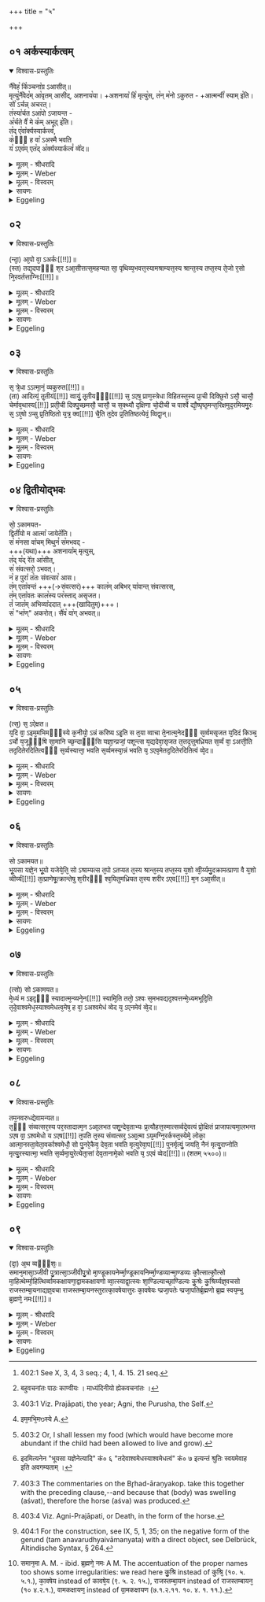 +++
title = "५"

+++


## ०१ अर्कस्यार्कत्वम्


<details open><summary>विश्वास-प्रस्तुतिः</summary>

नै꣡वेह꣡ कि꣡ञ्चना꣡ग्र ऽआसीत्॥  
मृत्यु꣡नै꣡वेद꣡म् आ꣡वृतम् आसीद्, अशनाय꣡या। 
+अशनाया꣡ हि꣡ मृत्यु꣡स्, त꣡न् म꣡नो ऽकुरुत - +आत्मन्वी꣡ स्याम् इ꣡ति।  
सो꣡ ऽर्चन्न् अचरत्।  
त꣡स्या꣡र्चत ऽआ꣡पो ऽजायन्त -  
अ꣡र्चते वै꣡ मे क꣡म् अभूद् इ꣡ति।  
त꣡द् ए꣡वा꣡र्क्यस्यार्कत्त्वं꣡,  
क꣡ᳫँ꣡ ह वा꣡ ऽअस्मै भवति  
य꣡ ऽएव꣡म् एत꣡द् अ꣡र्क्यस्यार्कत्वं꣡ व्वे꣡द॥
</details>

<details><summary>मूलम् - श्रीधरादि</summary>

नै᳘वेह कि᳘ञ्चना᳘ग्र ऽआसीत्॥  
(न्मृ) मृत्यु᳘नै᳘वेदमा᳘वृतमासीदशनाय᳘या ऽशनाया हि᳘ मृत्युस्तन्म᳘नो ऽकुरुतात्मन्वी᳘ स्यामि᳘ति सो᳘ ऽर्चन्नचरत्तस्या᳘र्चत ऽआ᳘पो ऽजायन्ता᳘र्चते वै᳘ मे क᳘मभूदि᳘ति त᳘दे᳘वा᳘र्क्यस्यार्कत्त्वं[[!!]] क᳘ᳫँ᳘ ह वा᳘ ऽअस्मै भवति य᳘ ऽएव᳘मेत᳘द᳘र्क्यस्यार्कत्वं[[!!]] व्वेद[[!!]]॥
</details>

<details><summary>मूलम् - Weber</summary>

नैॗवेह किं᳘ चना᳘ग्र आसीत्॥  
मृत्यु᳘नैॗवेदमा᳘वृतमासीदशनाय᳘याशनाया हि᳘ मृत्युस्तन्म᳘नोऽकुरुतात्मन्वी᳘ स्यामि᳘ति सो᳘ऽर्चन्नचरत्तस्या᳘र्चत आ᳘पोऽजायन्ता᳘र्चते वै᳘ मे क᳘मभूदि᳘ति त᳘देॗवार्क्य᳘स्यार्कत्वं क᳘ᳫं᳘ ह वा अस्मै भवति य᳘ एव᳘मेत᳘दर्क्य᳘स्यार्कत्वं वे᳘द॥
</details>

<details><summary>मूलम् - विस्वरम्</summary>

**उपास्यस्य हिरण्यगर्भस्य स्वरूपप्रतिपादकं ब्राह्मणम् ।** 

नैवेह किं चनाग्र ऽआसीत्- मृत्युनैवेदमावृतमासीत् । अशनायया ऽशनाया हि मृत्युस्तन्मनो कुरुत- आत्मन्वी स्यामिति । सो ऽर्चन्नचरत् । तस्यार्चत अपो ऽजायन्त । अर्चते वै मे कमभूदिति । तदेवार्क्यस्यार्कत्वम् । कं ह वा अस्मै भवति- य एवमेतदर्क्यस्यार्कत्वं वेद ॥ १ ॥ 
</details>

<details><summary>सायणः</summary>

…
</details>

<details><summary>Eggeling</summary>

1. Verily, there was nothing here in the beginning: by Death this (universe) was covered, by hunger, for Death is hunger. He created for himself this mind, thinking, 'May I have a soul.' He went on worshipping. Whilst he was worshipping the waters were produced. 'Verily, to me worshipping (arc) water (kam) has been produced,' thus (he thought): this, indeed, is the Arka-nature of the Arkya [^egg_818]; and, verily, there is joy (kam) for him who thus knows the Arka-nature of the Arkya.

[^egg_818]: 402:1 See X, 3, 4, 3 seq.; 4, 1, 4. 15. 21 seq.
</details>


## ०२


<details open><summary>विश्वास-प्रस्तुतिः</summary>

(न्दा᳘) आ᳘पो वा᳘ ऽअर्कः[[!!]]॥  
(स्त) तद्य᳘दपाᳫँ᳭ श᳘र ऽआ᳘सीत्तत्स᳘महन्यत सा᳘ पृथिव्य᳘भवत्त᳘स्यामश्राम्यत्त᳘स्य श्रान्त᳘स्य तप्त᳘स्य ते᳘जो र᳘सो नि᳘रवर्तत्ताग्निः[[!!]]॥
</details>

<details><summary>मूलम् - श्रीधरादि</summary>

(न्दा᳘) आ᳘पो वा᳘ ऽअर्कः[[!!]]॥  
(स्त) तद्य᳘दपाᳫँ᳭ श᳘र ऽआ᳘सीत्तत्स᳘महन्यत सा᳘ पृथिव्य᳘भवत्त᳘स्यामश्राम्यत्त᳘स्य श्रान्त᳘स्य तप्त᳘स्य ते᳘जो र᳘सो नि᳘रवर्तत्ताग्निः[[!!]]॥
</details>

<details><summary>मूलम् - Weber</summary>

आ᳘पो वा᳘ अर्कः᳟॥  
तद्य᳘दपां श᳘र आ᳘सीत्तत्स᳘महन्यत सा᳘ पृथिव्य᳘भवत्त᳘स्यामश्राम्यत्त᳘स्य श्रान्त᳘स्य तप्त᳘स्य ते᳘जो र᳘सो नि᳘रवर्तताग्निः᳟॥
</details>

<details><summary>मूलम् - विस्वरम्</summary>

आपो वा ऽअर्कः । तद् यदपां शर आसीत्- तत्समहन्यत । सा पृथिव्यभवत् । तस्यामश्राम्यत्- तस्य श्रान्तस्य तप्तस्य तेजो रसो निरवर्तताग्निः ॥ २ ॥ 
</details>

<details><summary>सायणः</summary>

"आपो वा अर्कः"- कः पुनरसावर्क इति उच्यते । आपो वै अर्चनांगभूताः ता एवार्कः अग्नेरर्कस्य हेतुत्वात् । अप्सु चाग्निः प्रतिष्ठित इति । न पुनः साक्षादेवार्कस्ताः । तासामप्रकरणात् अग्नेश्च प्रकरणं, वक्ष्यति- "अयमग्निरर्क इति" । 'तत्' तत्र 'यदपां शरः' इव शरो दध्र इव मंडभूतम् 'आसीत्'- 'तत्समहन्यत' संघातमापद्यत तेजसा बाह्यान्तः पच्यमानं लिंगव्यत्ययेन वा य अपां शरः स समहन्यतेति । 'सा पृथिवी अभवत्' स संघातः येयं पृथिवी सा अभवत् । ताभ्यो ऽद्भ्यः अंडमभिनिर्वृतमित्यर्थः । 'तस्यां' पृथिव्यामुत्पादितायां स मृत्युः प्रजापतिः 'अश्राम्यत्' श्रमयुक्तो बभूव । सर्वो हि लोकः कार्यं कृत्वा श्राम्यति । प्रजापतेश्च तन्महत्कार्यं यत्पृथिवीसर्गः । किं तस्य श्रांतस्य इत्युच्यते- 'तस्य श्रांतस्य तप्तस्य' खिन्नस्य 'तेजो रसः' तेज एव रसस्तेजोरसः रसःसारः 'निरवर्तत' प्रजापतिशरीरान्निष्क्रांत इत्यर्थः । को ऽसौ निष्क्रांतः 'अग्निः' स अंडस्यांतर्विराट् प्रजापतिः प्रथमजः कार्यकारणसंघातवान् जातः । "स वै शरीरी प्रथमः"- इति स्मरणात् ॥ २ ॥ 
</details>

<details><summary>Eggeling</summary>

2. The Arka, doubtless, is the waters; and the cream (froth) which was on the waters was compacted, and became this earth. Thereon he wearied himself, and the glow and essence (sweat) of him thus wearied and heated developed into Fire.
</details>


## ०३


<details open><summary>विश्वास-प्रस्तुतिः</summary>

स᳘ त्रे᳘धा ऽऽत्मा᳘नं᳘ व्यकुरुत[[!!]]॥  
(ता) आदित्यं᳘ तृ᳘तीयं[[!!]] व्वायुं᳘ तृ᳘तीयᳫँ᳭[[!!]] स᳘ ऽएष᳘ प्राण᳘स्त्रेधा विहितस्त᳘स्य प्रा᳘ची दिक्छि᳘रो ऽसौ᳘ चासौ᳘ चेर्माव᳘थास्य[[!!]] प्रती᳘ची दिक्पु᳘च्छमसौ᳘ चासौ᳘ च स᳘क्थ्यौ द᳘क्षिणा चो᳘दीची च पार्श्वे द्यौ᳘ष्पृष्ठ᳘मन्त᳘रिक्षमुद᳘रमियमु᳘रः स᳘ ऽए᳘षो ऽप्सु प्र᳘तिष्ठितो य᳘त्र᳘ क्व[[!!]] चै᳘ति त᳘देव प्र᳘तितिष्ठत्येवं᳘ व्विद्वा᳘न्॥
</details>

<details><summary>मूलम् - श्रीधरादि</summary>

स᳘ त्रे᳘धा ऽऽत्मा᳘नं᳘ व्यकुरुत[[!!]]॥  
(ता) आदित्यं᳘ तृ᳘तीयं[[!!]] व्वायुं᳘ तृ᳘तीयᳫँ᳭[[!!]] स᳘ ऽएष᳘ प्राण᳘स्त्रेधा विहितस्त᳘स्य प्रा᳘ची दिक्छि᳘रो ऽसौ᳘ चासौ᳘ चेर्माव᳘थास्य[[!!]] प्रती᳘ची दिक्पु᳘च्छमसौ᳘ चासौ᳘ च स᳘क्थ्यौ द᳘क्षिणा चो᳘दीची च पार्श्वे द्यौ᳘ष्पृष्ठ᳘मन्त᳘रिक्षमुद᳘रमियमु᳘रः स᳘ ऽए᳘षो ऽप्सु प्र᳘तिष्ठितो य᳘त्र᳘ क्व[[!!]] चै᳘ति त᳘देव प्र᳘तितिष्ठत्येवं᳘ व्विद्वा᳘न्॥
</details>

<details><summary>मूलम् - Weber</summary>

स᳘ त्रेॗधात्मा᳘नं व्य᳘कुरुत॥  
आदित्यं᳘ तृती᳘यं वायुं᳘ तृती᳘यᳫं स᳘ एष᳘ प्राण᳘स्त्रेधाविहितस्त᳘स्य प्रा᳘ची दिक्शि᳘रोऽसौ᳘ चासौ᳘ चेर्मा᳘व᳘थास्य प्रती᳘ची दिक्पु᳘छमसौ᳘ चासौ᳘ च सॗक्थ्यौ द᳘क्षिणा चो᳘दीची च पार्श्वे द्यौ᳘ष्पृष्ठ᳘मन्त᳘रिक्षमुद᳘रमियमु᳘रः स᳘ एॗषोऽप्सु प्र᳘तिष्ठितो य᳘त्र क्व᳘ चै᳘ति त᳘देव प्र᳘तितिष्ठत्येवं᳘ विद्वान्॥
</details>

<details><summary>मूलम् - विस्वरम्</summary>

स त्रेधा ऽऽत्मानं व्यकुरुत- आदित्यं तृतीयम्, वायुं तृतीयम् । स एष प्राणस्त्रेधा विहितस्य प्राची दिक् शिरः । असौ चासौ चेर्मौ । अथास्य प्रतीची दिक् पुच्छम् । असौ चासौ च सक्थ्यौ । दक्षिणा चोदीची च पार्श्वे । द्यौष्पृष्ठम् । अन्तरिक्षमुदरम् । इयमुरः । स एषो ऽप्सु प्रतिष्ठितो यत्र क्व चैति- तदेव प्रतितिष्ठति । एवं विद्वान् ॥ ३ ॥ 
</details>

<details><summary>सायणः</summary>

'स त्रेधा ऽऽत्मानं' स च जातः प्रजापतिः- त्रेधा त्रिप्रकारं आत्मानं स्वयमेव कार्यकारणसंघातं 'व्यकुरुत' व्यभजत् । इत्येतत्कथं त्रेधेत्वाह- 'आदित्यं तृतीयं' अग्निवाय्वपेक्षया त्रयाणां पूरणं अकुरुतेत्यनुवर्तते । तथा अग्न्यादित्यापेक्षया 'वायुं तृतीयं' तथा वाय्वादित्यापेक्षया अग्निं तृतीयमिति द्रष्टव्यं । सामर्थ्यस्य तुल्यत्वात् त्रयाणां संख्यापूरणत्वे । 'स एष प्राणः' सर्वभूतानामात्मा ऽपि अग्निवाय्वादित्यरूपेण विशेषतः स्वेनैव मृत्य्वात्मना त्रेधा विहितः' विभक्तो न विराट्स्वरूपोपमर्दनेन । तस्यास्य प्रथमस्याग्नेरश्वमेधोपयोगिकस्यार्कस्य विराजश्चित्यात्मकस्याश्वस्येव दर्शनमुच्यते । सर्वा हि पूर्वोक्ता उत्पत्तिः अस्य स्तुत्यर्था इत्यवोचाम । इत्थमसौ शुद्धजन्मेति । 'तस्य प्राची दिक्शिरः' विशिष्टत्वसामान्यात् 'असौ चासौ च' ऐशान्याग्नेय्यौ- 'ईर्म्मौ' बाहू 'ईरयतेर्गतिकर्मणः' । 'अथास्य' अग्नेः 'प्रतीची दिक् पुच्छं' जघन्यो भागः । प्राङ्मुखस्य प्रत्यग्दिग्संबंधात् । 'असौ चासौ च' वायव्यनैर्ऋत्यौ- 'सक्थ्यौ' सक्थिनी पृष्ठकोणत्वसामान्यात् । दक्षिणा चोदीची च पार्श्वे' उभयदिक्संबंधसामान्यात् । द्यौः पृष्ठमंतरिक्षमुदरम् इति पूर्ववत् । 'इयमुरः' अधोभागसामान्यात् । 'स एषः' अग्निः प्रजापतिरूपो लोकाद्यात्मको अग्निः 'अप्सु प्रतिष्ठितः' "एवमिमे लोका अप्स्वन्तः" इति श्रुतेः । 'यत्र क्वच' यस्मिन् कस्मिंश्चित् 'एति' गच्छति । 'तदेव' तत्रैव । 'प्रतितिष्ठति' स्थितिं लभते । को ऽसावेवं यथोक्तमप्सु प्रतिष्ठितत्वं अग्नेर्विद्वान् विजानन् । गुणफलमेतत् ॥ ३ ॥ 
</details>

<details><summary>Eggeling</summary>

3. He made himself threefold--(Agni being one-third), Āditya one-third, and Vāyu one-third: that is this threefold breath. The eastern quarter was his head, this and that (intermediate quarters) are his fore-feet, the western quarter his tail, this and that (intermediate quarters) his thighs, the southern and northern quarters his flanks; the sky his back, the air his belly, and this (earth) his chest:--on the waters he was established any and everywhere, and so indeed is he established who knows this.
</details>


## ०४ द्वितीयोद्भवः


<details open><summary>विश्वास-प्रस्तुतिः</summary>

सो᳕ ऽकामयत-  
द्विती꣡यो म आत्मा꣡ जायेते꣡ति।  
स꣡ म꣡नसा वा꣡चम् मिथुनं꣡ स꣡मभवद् -  
+++(यथा)+++ अशनाया꣡म् मृत्युस्,   
त꣡द् य꣡द् रे꣡त आ꣡सीत्,  
स꣡ संवत्सरो᳕ ऽभवत्।  
न꣡ ह पुरा꣡ त꣡तः संवत्सर꣡ आस।  
त꣡म् एता꣡वन्तं +++(→संवत्सरं)+++ काल꣡म् अबिभर् या꣡वान्त् संवत्सरस्,  
त꣡म् एता꣡वतः काल꣡स्य पर꣡स्ताद् असृजत।  
तं꣡ जात꣡म् अभिव्या꣡ददात् +++(खादितुम्)+++।  
स꣡ "भा꣡ण्" अकरोत्। सै꣡व꣡ वा꣡ग् अभवत्॥
</details>

<details><summary>मूलम् - श्रीधरादि</summary>

(न्त्सो) सो ऽकामयत॥  
द्विती᳘यो म ऽआत्मा᳘ जायेते᳘ति स म᳘नसा व्वा᳘चं मिथुनᳫँ᳭ स᳘मभवदशनाया᳘ मृत्युस्तद्यद्रे᳘त ऽआ᳘सीत्स᳘ संव्वत्स᳘रो ऽभवन्न᳘ ह पुरा त᳘तः संव्वत्सर᳘ ऽआस त᳘मेता᳘वन्तं काल᳘मबिभर्य्या᳘वान्त्संव्वत्सरस्त᳘मेता᳘वतः काल᳘स्य पर᳘स्तादसृजत तं᳘ जात᳘मभिव्या᳘ददात्सभा᳘णकरो᳘त्सैव व्वा᳘गभवत्॥
</details>

<details><summary>मूलम् - Weber</summary>

सोऽकामयत॥  
द्विती᳘यो म आत्मा᳘ जायेते᳘ति स म᳘नसा वा᳘चम् मिथुनᳫं स᳘मभवदशनाया᳘म् मृत्युस्तद्यद्रे᳘त आ᳘सीत्स᳘ संवत्सॗरोऽभवन्न᳘ ह पुरा त᳘तः संवत्सर᳘ आस त᳘मेता᳘वन्तं काल᳘मबिभर्या᳘वान्त्संवत्सरस्त᳘मेता᳘वतः काल᳘स्य पर᳘स्तादसृजत तं᳘ जात᳘मभिव्या᳘ददात्स भा᳘णकरोॗत्सैव वा᳘गभवत्॥
</details>

<details><summary>मूलम् - विस्वरम्</summary>

सो ऽकामयत- द्वितीयो म आत्मा जायेतेति । स मनसा वाचं मिथुनं समभवत्- अशनाया मृत्युः । तद् यद्रेत आसीत् । स संवत्सरो ऽभवत् । न ह पुरा ततः संवत्सर आस । तमेतावन्तं कालमबिभर्यावान्त्संवत्सरः । तमेतावतः कालस्य परस्तादसृजत । तं जातमभिव्याददात् । स भाणकरोत् । सैव वागभवत् ॥ ४ ॥ 
</details>

<details><summary>सायणः</summary>

'सो ऽकामयत' यः असौ मृत्युः- स अबादिक्रमेण आत्मना आत्मानं अंडस्यांतःकार्यकारणसंघातवंतं विराजमग्निं असृजत "त्रेधा ऽऽत्मानं व्यकुरुत' (कं० ३) इत्युक्तम् ।
 
स किंव्यापारः सन्नसृजत इत्युच्यते- स मृत्युरकामयत कामितवान् किं ? 'द्वितीयो मे मम आत्मा जायेतेति' द्वितीयो मे मम आत्मा शरीरं येनाहं शरीरी स्याम्, स जायेतोत्पद्यत इत्येवमेतदकामयत । 'सः' एवं कामयित्वा 'मनसा' पूर्वोत्पन्नेन 'वाचं' त्रयीलक्षणां 'मिथुनं' द्वंद्वभावं 'समभवत्' संभवनं कृतवान् । मनसा त्रयीमालोचितवान् त्रयीविहितं सृष्टिक्रमं मनसा अन्वालोचयत् इत्यर्थः । क असौ अशनायया लक्षितो मृत्युः "अशनाया मृत्युः" इत्युक्तं तमेव परामृशति । अन्यत्र प्रसंगो मा ऽभूदिति ।
 
'तद्यद्रेत आसीत्' तत्तत्र मिथुने यद्रेत आसीत् प्रथमशरीरिणः प्रजापतेरुत्पत्तौ कारणं रेतो बीजं ज्ञानकर्मरूपं त्रय्यालोचनायां यत् दृष्टवानासीत् जन्मांतरकृतम् । तद्भावभावितः अपः सृष्ट्वा तेन रेतसा बीजेन अप्सु अनुप्रविश्य अंडरूपेण गर्भीभूतः 'सः' 'संवत्सरो ऽभवत्' संवत्सरकालनिर्माता संवत्सरः प्रजापतिरभवत् । 'न ह पुरा' पूर्वं- 'ततः'- तस्मात्संवत्सरकालनिर्मातुः प्रजापतेः- 'संवत्सरः' कालः न 'आस' न बभूवह । 'तं संवत्सरकालनिर्मातारं अंतर्गर्भं प्रजापतिं 'यावान्' इह प्रसिद्धः कालः 'एतावंतं' एतावस्संवत्सरपरिमाणं 'कालं' 'अबिभः' भृतवान् 'मृत्युः' यावान् संवत्सर इह प्रसिद्धः । 

ततः परस्तात् किं कृतवान् । 'तमेतावतः कालस्य' संवत्सरमात्रस्य 'परस्तात्' ऊर्ध्वं 'असृजत' सृष्टवान् अंडमभिनदित्यर्थः । 'तं' एवं कुमारं जातमग्निं प्रथमशरीरिणं अशनायावत्त्वात् मृत्युः 'अभिव्याददात्' मुखविदारणं कृतवान् अत्तुम् । 'सः' च कुमारो भीतः स्वाभाविक्या अविद्यय युक्तः 'भाण्' इत्येवं [^१_२०२] शब्दं 'अकरोत्' 'सैव वागभवत्' वाक् शब्दः अभवत् ॥ ४ ॥ 

[^१_२०२]: बहुवचनांतः पाठः काण्वीयः । माध्यंदिनीयो ह्येकवचनांतः । 
</details>

<details><summary>Eggeling</summary>

4. He desired, 'May a second self be produced for me.' By his mind he entered into union with speech,--(to wit) Death with hunger: the seed which was produced became the year, for theretofore there was no year. For as long as the year he (Death) carried him (within him), and at the end of that time he produced him [^egg_819]. He opened his mouth (to devour) the new-born one, and he (the child) cried 'bhāṇ'; thus speech was produced.

[^egg_819]: 403:1 Viz. Prajāpati, the year; Agni, the Purusha, the Self.
</details>


## ०५


<details open><summary>विश्वास-प्रस्तुतिः</summary>

(त्स᳘) स᳘ ऽऐक्षत॥  
य᳘दि वा᳘ ऽइम᳘मभिमᳫँ᳭स्ये क᳘नीयो᳘ ऽन्नं करिष्य ऽइ᳘ति स त᳘या व्वाचा ते᳘नात्म᳘नेदᳫँ᳭ स᳘र्व्वमसृजत य᳘दिदं किञ्च᳘ ऽर्चो य᳘जूᳫँ᳭षि सा᳘मानि च्छ᳘न्दाᳫँ᳭सि यज्ञा᳘न्प्रजां᳘ पशून्त्स य᳘द्यदेवा᳘सृजत त᳘त्तद᳘त्तुमध्रियत स᳘र्व्वं वा᳘ ऽअत्ती᳘ति तद᳘दितेरदितित्वᳫँ᳭ स᳘र्व्वस्यात्ता᳘ भवति स᳘र्व्वमस्या᳘न्नं भवति य᳘ ऽएव᳘मेतद᳘दितेरदितित्वं व्वे᳘द॥
</details>

<details><summary>मूलम् - श्रीधरादि</summary>

(त्स᳘) स᳘ ऽऐक्षत॥  
य᳘दि वा᳘ ऽइम᳘मभिमᳫँ᳭स्ये क᳘नीयो᳘ ऽन्नं करिष्य ऽइ᳘ति स त᳘या व्वाचा ते᳘नात्म᳘नेदᳫँ᳭ स᳘र्व्वमसृजत य᳘दिदं किञ्च᳘ ऽर्चो य᳘जूᳫँ᳭षि सा᳘मानि च्छ᳘न्दाᳫँ᳭सि यज्ञा᳘न्प्रजां᳘ पशून्त्स य᳘द्यदेवा᳘सृजत त᳘त्तद᳘त्तुमध्रियत स᳘र्व्वं वा᳘ ऽअत्ती᳘ति तद᳘दितेरदितित्वᳫँ᳭ स᳘र्व्वस्यात्ता᳘ भवति स᳘र्व्वमस्या᳘न्नं भवति य᳘ ऽएव᳘मेतद᳘दितेरदितित्वं व्वे᳘द॥
</details>

<details><summary>मूलम् - Weber</summary>

स᳘ ऐक्षत॥  
य᳘दि वा᳘ इम᳘मभिमंस्ये [^wbr_1] क᳘नीयो᳘ऽन्नं करिष्य इ᳘ति स त᳘या वाचा ते᳘नात्म᳘नेदᳫं स᳘र्वमसृजत य᳘दिदं किं च᳘र्चो य᳘जूंषि सा᳘मानि छ᳘न्दांसि यज्ञा᳘न्प्रजा᳘म् पशून्त्स य᳘द्यदेवा᳘सृजत त᳘त्तद᳘त्तुमध्रियत स᳘र्वं वा᳘ अत्ती᳘ति तद᳘दितेरदितित्वᳫं स᳘र्वस्यात्ता᳘ भवति स᳘र्वमस्या᳘न्नम् भवति य᳘ एव᳘मेतद᳘दितेरदितित्वं वे᳘द॥  

[^wbr_1]: इम᳘मभि᳘मᳫस्ये A.
</details>

<details><summary>मूलम् - विस्वरम्</summary>

स ऐक्षत । यदि वा इममभिमंस्ये । कनीयो ऽन्नं करिष्य इति । स तथा वाचा, तेनात्मनेदं सर्वमसृजत- यदिदं किं च ऋचः, यजूंषि, सामानि, छन्दांसि, यज्ञान्, प्रजाम्, पशून् । स यद्यदेवा असृजत- तत्तदत्तुमध्रियत । सर्वं वा अत्तीति । तददितेरदितित्वम् । सर्वस्यात्ता भवति । सर्वमस्यान्नं भवति- य एवमेतददितेरदितित्वं वेद ॥ ५ ॥ 
</details>

<details><summary>सायणः</summary>

'स ऐक्षत' स एवं भीतं कृतरवं कुमारं दृष्ट्वा मृत्युरैक्षत ईक्षितवान् अशनायावानपि 'यदि वा' कदाचिद्वा 'इमं' कुमारं 'अभिमंस्ये' 'अभिपूर्वो मन्यतिर्हिंसार्थः' हिंसिष्ये इत्यर्थः । 'कनीयो ऽन्नं करिष्ये' कनीयः अल्पमन्नं करिष्ये इति । एवमीक्षित्वा तद्भक्षणादुपरराम । बहु हि अन्नं कर्तव्यं दीर्घकालभक्षणाय न कनीयः तद्भक्षणे हि कनीयो ऽन्नं स्यात् बीजभक्षण इव सस्याभावः । स एवं प्रयोजनं अन्नबाहुल्यमालोच्य 'तया' एव त्रय्या 'वाचा' पूर्वोक्तया 'तेन' एव च 'आत्मना' मनसा मिथुनीभावमालोचनं उपगम्य उपगम्य 'इदं सर्वं' स्थावरं जंगमं च 'असृजत' 'यदिदं किंच' यत्किंचेदम् । किं तत् । 'ऋचो यजूंषि सामानि छंदांसि' च सप्त गायत्र्यादीनि । स्तोत्रशस्त्रादिकर्मांगभूतान् त्रिविधान् मंत्रान् गायत्र्यादिच्छंदोविशिष्टान् 'यज्ञांश्च' तत्साध्यान् । प्रजाः तत्कर्त्रीः । 'पशून्' च ग्राम्यानारण्यान् कर्मसाधनभूतान् ।

ननु- त्रय्या मिथुनीभूतया ऽसृजतेत्युक्तं ऋगादीनीह कथमसृजतेति । नैष दोषः । मनसस्तु अव्यक्तो ऽयं मिथुनीभावस्त्रय्या बाह्यस्तु ऋगादीनां विद्यमानानामेव कर्मसु विनियोगभावेन व्यक्तीभावः सर्गं इति । स प्रजापतिः एवमन्नवृद्धिं बुद्ध्वा 'यत् यदेव' क्रियां क्रियासाधनं फलं वा किंचित् 'असृजत' 'तत्तदत्तुं' भक्षयितुं 'अध्रियत' धृतवान् मनः । सर्यं कृत्स्नं वै यस्मात् 'अत्तीति' 'तत्' तस्मात् 'अदितेः' अदितिनाम्नो मृत्योः 'अदितित्वं' प्रसिद्धम् । तथाच मंत्रः- "अदितिर्द्यौरदितिरन्तरिक्षमदितिर्माता स पिता०"- (वा. सं. २५ । २३ ।) इत्यादि । 'सर्वस्य' एतस्य जगतः अन्नभूतस्य 'अत्ता' सर्वात्मनैव भवति । अन्यथा विरोधात् । नहि कश्चित् सर्वस्य एको अत्ता दृश्यते तस्मात् सर्वात्मा भवतीत्यर्थः ॥ 

'सर्वमस्यान्नं भवति' अत एव सर्वात्मनो ह्यत्तुः सर्वमन्नं भवतीत्युपपद्यते । 'य एवमेतत्' यथोक्तं 'अदितेः' मृत्योः प्रजापतेः सर्वस्यादनात् अदितित्वं वेद तस्यैतत्फलम् ॥ ५ ॥ 
</details>

<details><summary>Eggeling</summary>

5. He bethought him, 'Surely, if I kill him, I shall gain but little food [^egg_820].' By that speech and that soul of his he created all this (universe) whatsoever there is,--R̥c (hymn-verses), Yajus (formulas), Sāman (hymn-tunes), metres, sacrifices, men, and beasts. And whatsoever he created he set about devouring; and because he eats (ad) everything, hence the name 'Aditi'; and, verily, he who thus knows the nature of Aditi becomes an eater of everything, and all food becomes his.

[^egg_820]: 403:2 Or, I shall lessen my food (which would have become more abundant if the child had been allowed to live and grow).
</details>


## ०६


<details open><summary>विश्वास-प्रस्तुतिः</summary>

सो ऽकामयत॥  
भू᳘यसा यज्ञे᳘न भू᳘यो यजेये᳘ति᳘ सो ऽश्राम्यत्स त᳘पो ऽतप्यत त᳘स्य श्रान्त᳘स्य तप्त᳘स्य य᳘शो व्वी᳘र्य्यमु᳘दक्रामत्प्राणा वै य᳘शो व्वीर्य्यं[[!!]] त᳘त्प्राणेषू᳘त्क्रान्तेषु श᳘रीरᳫँ᳭ श्व᳘यितुमध्रियत त᳘स्य शरीर ऽएव[[!!]] म᳘न ऽआ᳘सीत्॥
</details>

<details><summary>मूलम् - श्रीधरादि</summary>

सो ऽकामयत॥  
भू᳘यसा यज्ञे᳘न भू᳘यो यजेये᳘ति᳘ सो ऽश्राम्यत्स त᳘पो ऽतप्यत त᳘स्य श्रान्त᳘स्य तप्त᳘स्य य᳘शो व्वी᳘र्य्यमु᳘दक्रामत्प्राणा वै य᳘शो व्वीर्य्यं[[!!]] त᳘त्प्राणेषू᳘त्क्रान्तेषु श᳘रीरᳫँ᳭ श्व᳘यितुमध्रियत त᳘स्य शरीर ऽएव[[!!]] म᳘न ऽआ᳘सीत्॥
</details>

<details><summary>मूलम् - Weber</summary>

सोऽकामयत॥  
भू᳘यसा यज्ञे᳘न भू᳘यो यजेये᳘तिॗ सोऽश्राम्यत्स त᳘पोऽतप्यत त᳘स्य श्रान्त᳘स्य तप्त᳘स्य य᳘शो वीर्य᳘मु᳘दक्रामत्प्राणा वै य᳘शो वीर्यं᳘ त᳘त्प्राणेषू᳘त्क्रान्तेषु श᳘रीरं श्व᳘यितुमध्रियत त᳘स्य श᳘रीर एव म᳘न आसीत्॥
</details>

<details><summary>मूलम् - विस्वरम्</summary>

सो ऽकामयत- भूयसा यज्ञेन भूयो यजेयेति । सो ऽश्राम्यत्, स तपो ऽतप्यत । तस्य श्रान्तस्य तप्तस्य यशो वीर्यमुदक्रामत् । प्राणा वै यशः, वीर्यं तत् प्राणेषूत्क्रान्तेषु शरीरं श्वयितुमध्रियत । तस्य शरीर एव मन आसीत् ॥ ६ ॥
</details>

<details><summary>सायणः</summary>

सो ऽकामयतेति । अश्वाश्वमेधयोर्निर्वचनार्थमिदमाह [^१_२०३]- 'भूयसा' महता 'यज्ञेन' 'भूयः' पुनरपि 'यजेयेति' जन्मांतरकरणापेक्षया भूयःशब्दः । स प्रजापतिर्जन्मांतरे अश्वमेधेनायजत । स तद्भावभावित एव कल्पादौ व्यावर्तत । सो ऽश्वमेधक्रियाकारकफलात्मत्वेन निर्वृतः सन्नकामयत । भूयसा यज्ञेन भूयो यजेयेति एवं महत् कार्यं कामयित्वा लोकवत् 'अश्राम्यत्' । 

'स तपो ऽतप्यत' । 'तस्य श्रांतस्य तप्तस्येति' पूर्ववत् । 'यशोवीर्यमुदक्रामत्' इति । स्वयमेवपदार्थमाह- 'प्राणाः' चक्षुरादयः 'वै' 'यशः' यशोहेतुत्वात् तेषु हि सत्सु ख्यातिर्भवति । तथा 'वीर्यं' बलं अस्मिन् शरीरे नहि उत्क्रांतप्राणो यशस्वी बलवान् वा भवति तस्मात्प्राणा एव यशो वीर्यं चास्मिन् शरीरे । तदेवं प्राणलक्षणं यशो वीर्यं 'उदक्रामत्' उत्क्रांतवत् । तदेवं यशोवीर्यभूतेषु 'प्राणेषूत्क्रांतेषु' शरीरान्निष्क्रांतेषु तत् 'शरीरं' प्रजापतेः 'श्वयितुं' उच्छूनभावं गंतुं 'अध्रियत' अमेध्यं चाभवत् । 'तस्य' प्रजापतेः शरीरान्निर्गतस्यापि तस्मिन्नेव 'शरीरे मन आसीत्' यथा कस्यचित् प्रिये विषये दूरं गतस्यापि मनो भवति तद्वत् ॥ ६ ॥ 

[^१_२०३]: इदमित्यनेन "भूयसा यज्ञेनेत्यादि" कं० ६ "तदेवाश्वमेधस्याश्वमेधत्वं" कं० ७ इत्यन्तं श्रुतिः स्वयमेवाह इति अवगम्यताम् । 
</details>

<details><summary>Eggeling</summary>

6. He desired, 'May I again sacrifice by yet another sacrifice.' He wearied himself and practised austerity. From him, thus wearied and heated, glory and vigour departed; and glory and vigour, indeed, are the vital airs. The vital airs having departed, that body of his began to swell. The mind was yet in the body;--
</details>


## ०७


<details open><summary>विश्वास-प्रस्तुतिः</summary>

(त्सो) सो ऽकामयत॥  
मे᳘ध्यं म ऽइद᳘ᳫँ᳘ स्यादात्म᳘न्व्यने᳘न[[!!]] स्यामि᳘ति ततो᳘ ऽश्वः स᳘मभवद्यद᳘श्वत्तन्मे᳘ध्यमभूदि᳘ति त᳘दे᳘वाश्वमेध᳘स्याश्वमेधत्व᳘मेष᳘ ह वा᳘ ऽअश्वमेधं व्वेद य᳘ ऽएनमेवं व्वे᳘द॥
</details>

<details><summary>मूलम् - श्रीधरादि</summary>

(त्सो) सो ऽकामयत॥  
मे᳘ध्यं म ऽइद᳘ᳫँ᳘ स्यादात्म᳘न्व्यने᳘न[[!!]] स्यामि᳘ति ततो᳘ ऽश्वः स᳘मभवद्यद᳘श्वत्तन्मे᳘ध्यमभूदि᳘ति त᳘दे᳘वाश्वमेध᳘स्याश्वमेधत्व᳘मेष᳘ ह वा᳘ ऽअश्वमेधं व्वेद य᳘ ऽएनमेवं व्वे᳘द॥
</details>

<details><summary>मूलम् - Weber</summary>

सोऽकामयत॥  
मे᳘ध्यं म इद᳘ᳫं᳘ स्यादात्मन्व्य᳘ने᳘न स्यामि᳘ति ततो᳘ऽश्वः स᳘मभवद्यद᳘श्वत्तन्मे᳘ध्यमभूदि᳘ति त᳘देॗवाश्वमेध᳘स्याश्वमेधत्व᳘मेष᳘ ह वा᳘ अश्वमेधं वेद य᳘ एनमेवं वे᳘द॥
</details>

<details><summary>मूलम् - विस्वरम्</summary>

सो ऽकामयत- मेध्यं म इदं स्यात्- आत्मन्वी अनेन स्यामिति । ततो ऽश्वः समभवत् । यदश्वत् तन्मेध्यमभूदिति । तदेवाश्वमेधस्याश्वमेधत्वम् । एष ह वा अश्वमेधं वेद- य एनमेवं वेद ॥ ७ ॥ 
</details>

<details><summary>सायणः</summary>

स तस्मिन्नेव शरीरे गतमनाः सन् किमकरोत् इति उच्यते । 'सो ऽकामयत' कथं 'मेध्यं' मेधार्हं यज्ञियं मे इदं शरीरं स्यात् । किंच- 'आत्मन्वी' आत्मवांश्च 'अनेन' शरीरेण शरीरवान् स्याम् इति प्रविवेश 'यत्' यस्मात् 'तत्' शरीरं मद्वियोगात् गतयशोवीर्यं सत् 'अश्वत्' अश्वयत्- 'ततः' तस्मात् 'अश्वः' 'समभवत्' ततः अश्वनामा प्रजापतिरेव साक्षात् इति स्तूयते । यस्माच्च पुनस्तत्प्रवेशात् गतयशोवीर्यत्वात् अमेध्यं सत् 'मेध्यम्' अभूत् । 'तदेव' तस्मादेव 'अश्वमेधस्य' अश्वमेधनाम्नः क्रतोः अश्वमेधनामलाभः । क्रियाकारकफलात्मको हि क्रतुः स च प्रजापतिरेवेति स्तूयते ।
 
क्रतुनिर्वर्तकस्याश्वस्य प्रजापतित्वमुक्तं "उषा वा अश्वस्य मेध्यस्य" (श. प. १० । ६ । ४ । १) इत्यादिना तस्यैवाश्वस्य मेधस्य प्रजापतिस्वरूपस्याग्नेश्च यथोक्तस्य ऋतुफलात्मरूपतया समस्योपासनं विधातव्यं इत्यारभ्यते- पूर्वत्र क्रियापदस्य विधायकस्याश्रुतत्वात् क्रियापदापेक्षत्वाच्च प्रकरणस्य अयमर्थो अवगम्यते- 'एष ह वा अश्वमेधं' 'क्रतुं वेद' 'यः' कश्चित् 'एनं' अश्वं अग्निरूपमर्कं च यथोक्तं 'एवं' वक्ष्यमाणेन समासेन प्रदर्श्यमानेन विशेषणेन विशिष्टं 'वेद' सः 'एषः' अश्वमेधं वेद नान्यः । तस्मात् एवं वेदितव्य इत्यर्थः ॥ ७ ॥ 
</details>

<details><summary>Eggeling</summary>

7. He desired, 'May this (body) of mine be sacrificially pure: may I thereby be possessed of a self!' Thereupon the horse (aśva) was produced; and because that which was swelling [^egg_821] (aśvat) became pure (medhya) therefore the name Aśvamedha (belongs to that sacrifice). He, indeed, knows the Aśvamedha who thus knows him [^egg_822].

[^egg_821]: 403:3 The commentaries on the Br̥had-āraṇyakop. take this together with the preceding clause,--and because that (body) was swelling (aśvat), therefore the horse (aśva) was produced.

[^egg_822]: 403:4 Viz. Agni-Prajāpati, or Death, in the form of the horse.
</details>


## ०८


<details open><summary>विश्वास-प्रस्तुतिः</summary>

तम᳘नवरुध्द्येवामन्यत॥  
त᳘ᳫँ᳘ संव्वत्सर᳘स्य पर᳘स्तादात्म᳘न ऽआ᳘लभत पशू᳘न्देव᳘ताभ्यः प्र᳘त्यौहत्त᳘स्मात्सर्व्वदे᳘वत्यं प्रो᳘क्षितं प्राजापत्यमा᳘लभन्त ऽएष वा᳘ ऽश्वमेधो य ऽएष[[!!]] त᳘पति त᳘स्य संव्वत्सर᳘ ऽआ᳘त्मा ऽय᳘मग्नि᳘रर्कस्त᳘स्येमे᳘ लोका᳘ आत्मा᳘नस्ता᳘वेता᳘वर्काश्वमेधौ᳘ सो पु᳘नरे᳘कैव᳘ देव᳘ता भवति मृत्युरेवा᳘प[[!!]] पुनर्मृत्युं᳘ जयति᳘ नैनं मृत्यु᳘राप्नोति मृत्यु᳘रस्यात्मा᳘ भवति स᳘र्व्वमा᳘युरेत्येता᳘सां देव᳘तानामे᳘को भवति य᳘ ऽएवं व्वेद[[!!]]॥ (शतम् ५५००)॥
</details>

<details><summary>मूलम् - श्रीधरादि</summary>

तम᳘नवरुध्द्येवामन्यत॥  
त᳘ᳫँ᳘ संव्वत्सर᳘स्य पर᳘स्तादात्म᳘न ऽआ᳘लभत पशू᳘न्देव᳘ताभ्यः प्र᳘त्यौहत्त᳘स्मात्सर्व्वदे᳘वत्यं प्रो᳘क्षितं प्राजापत्यमा᳘लभन्त ऽएष वा᳘ ऽश्वमेधो य ऽएष[[!!]] त᳘पति त᳘स्य संव्वत्सर᳘ ऽआ᳘त्मा ऽय᳘मग्नि᳘रर्कस्त᳘स्येमे᳘ लोका᳘ आत्मा᳘नस्ता᳘वेता᳘वर्काश्वमेधौ᳘ सो पु᳘नरे᳘कैव᳘ देव᳘ता भवति मृत्युरेवा᳘प[[!!]] पुनर्मृत्युं᳘ जयति᳘ नैनं मृत्यु᳘राप्नोति मृत्यु᳘रस्यात्मा᳘ भवति स᳘र्व्वमा᳘युरेत्येता᳘सां देव᳘तानामे᳘को भवति य᳘ ऽएवं व्वेद[[!!]]॥ (शतम् ५५००)॥
</details>

<details><summary>मूलम् - Weber</summary>

तम᳘नवरुध्येवामन्यत॥  
त᳘ᳫं᳘ संवत्सर᳘स्य पर᳘स्तादात्म᳘न आ᳘लभत पशू᳘न्देव᳘ताभ्यः प्र᳘त्यौहत्त᳘सम्:त्सर्वदे᳘वत्यम् प्रो᳘क्षितम् प्राजापत्यमा᳘लभन्त एष वा᳘ अश्वमेधो य᳘ एष त᳘पति त᳘स्य संवत्सर᳘ आॗत्माय᳘मग्नि᳘रर्कस्त᳘स्येमे᳘ लोका᳘ आत्मा᳘नस्ता᳘वेता᳘वर्कामेधौॗ सो पु᳘नरे᳘कैव᳘ देव᳘ता भवति मृत्यु᳘रेवा᳘प पुनर्मृत्युं᳘ जयतिॗ नैनम् मृत्यु᳘राप्नोति मृत्युरस्यात्मा᳘ भवति स᳘र्वमा᳘युरेत्येता᳘सां देव᳘तानामे᳘को भवति य᳘ एवं वे᳘द॥
</details>

<details><summary>मूलम् - विस्वरम्</summary>

तमनवरुध्द्येवामन्यत । तं संवत्सरस्य परस्तादात्मान ऽआलभत । पशून्देवताभ्यः प्रत्यौहत् । तस्मात्सर्वदेवत्यं प्रोक्षितं प्राजापत्यमालभन्त । एष वा अश्वमेधः- य एष तपति । तस्य संवत्सर आत्मा, अयमग्निरर्कः, तस्येमे लोका आत्मानः । तावेतावर्काश्वमेधौ । सा उ पुनरेकैव देवता भवति मृत्युरेव । अप पुनर्मृत्युं जयति । नैनं मृत्युराप्नोति । मृत्युरस्यात्मा भवति । सर्वमायुरेति । एतासां देवतानामेको भवति- य एवं वेद ॥ ८ ॥ 
</details>

<details><summary>सायणः</summary>

कथं ? तत्र पशुविषयमेव तावद्दर्शनमाह- 'तमनवरुध्यैवामन्यत' तत्र प्रजापतिः भूयसा यज्ञेन भूयो यजेयेति कामयित्वा- आत्मानमेव पशुं मेध्यं कल्पयित्वा तं पशुमनवरुध्यैव उत्सृष्टपशुमवरोधमकृत्वैव मुक्तग्रहं अमन्यताचिंतयत् । 'तं संवत्सरस्य' पूर्णस्य 'परस्तात्' ऊर्ध्वं 'आत्मने' आत्मार्थम् 'आलभत' प्रजापतिदेवताकत्वेनेत्येतदालभत आलंभं कृतवान् 'पशून्' अन्यान् ग्राम्यानारण्यांश्च 'देवताभ्यः' यथादैवतं 'प्रत्यौहत्' प्रतिगमितवान् । यस्माच्च एवं प्रजापतिरमन्यत तस्मात् एवं अन्यः अपि उक्तेन विधिना आत्मानं पशुं अश्वं मेध्यं कल्पयित्वा सर्वदेवत्यो ऽहम् प्रोक्ष्यमाण आलभ्यमानस्त्वहं मद्देवत्य एव स्याम् । अन्य इतरे पशवः ग्राम्यारण्या यथादैवतमन्याभ्यो देवताभ्य आलभ्यंते मदवयवभूताभ्य एवेति विद्यात् । अत एव इदानीं सर्वदेवत्यं प्रोक्षितं प्राजापत्यमालभंते याज्ञिकाः । एवं 'एष ह वा अश्वमेधो य एष तपति' यस्त्वेवं पशुसाधनकः क्रतुः स एषः साक्षात्फलभूता निर्द्दिश्यते 'एष ह वा अश्वमेधः' को ऽसौ 'य एषः' सविता 'तपति' जगत् अवभासयति तेजसा 'तस्य' अस्य क्रतुफलात्मनः 'संवत्सरः' कालविशेषः 'आत्मा' शरीरं तन्निर्वर्त्यत्वात्संवत्सरस्य तस्यैव क्रत्वात्मनो अग्निसाध्यत्वाच्च फलस्य क्रतुत्वरूपेणैव निर्देशः । 'अयं' पार्थिवः 'अग्निरर्कः' साधनभूतः 'तस्य' च अर्कस्य क्रतौ चित्यस्य 'इमे लोकाः' त्रयो ऽपि 'आत्मानः' शरीरावयवाः । तथाच व्याख्यातम्- "तस्य प्राची दिक्" इत्यादिना । 'तौ अग्न्यादित्यौ' एतौ यथाविशेषितौ 'अर्काश्वमेधौ' क्रतुफले । अर्को यः पार्थिवो ऽग्निः स साक्षात् क्रतुरूपः क्रियात्मकः क्रतोरग्निसाध्यत्वात् तद्रूपेणैव निर्देशः । क्रतुसाध्यत्वाच्च फलस्य ऋतुरूपेणैव निर्देश आदित्यो ऽश्वमेध इति । तौ साध्यसाधनौ क्रतुफलभूतौ अग्न्यादित्यौ । 'सा' 'उ' 'पुनः' भूयः- 'एकैव देवता भवति' का सा ? 'मृत्युरेव' पूर्वमपि एकैवासीत् क्रियासाधनफलभेदाय विभक्ता । तथा चोक्तम्- "स त्रेधा ऽऽत्मानं व्यकुरुत” इति । सा पुनरपि क्रियानिर्वृत्त्युत्तरकालं एकैव देवता भवति- मृत्युरेव फलरूपः । यः पुनरेवं एनमश्वमेधं मृत्युं एकां देवतां वेद, अहमेव मृत्युरस्मि अश्वमेध एका देवता मद्रूपाश्वग्निसाधनसाध्येति । सः 'अप जयति' पुनर्मृत्युं पुनर्मरणं सकृन्मृत्वा पुनर्मरणाय न जायत इत्यर्थः । अपजितो ऽपि मृत्युः एनं पुनरायायात् इत्याशंक्याह- ‘नैनं' ‘मृत्युराप्नोति' कस्मात् ? 'मृत्युरस्य' एवंविदः 'आत्मा भवति' । किंच मृत्युरेव फलरूपः सन् 'एतासां देवतानामेको भवति' तस्यैतत्फलम् ॥ ८ ॥ (काण्वानामत्र सप्तमी कंडिका समाप्ता) ॥ 

[^१_२०४]: "एष वा ऽअश्वमेधः"- इति माध्यंदिनीयानां पाठः । 
</details>

<details><summary>Eggeling</summary>

8. He bethought him of leaving it unrestrained [^egg_823]. At the end of a year he slaughtered it for his own self, and made over the (sacrificial) animals to the deities: therefore they slaughter the consecrated (victim) as one that, in its nature as Prajāpati, represents all the deities. But the Aśvamedha, in truth, is he that shines yonder (the sun), and the year is his body. The Arka is this Fire, and these worlds are his bodies. These two are the Arka and Aśvamedha; but these, indeed, become again one deity, to wit, Death. And, verily, whosoever knows this, conquers recurrent Death, and Death has no hold on him: Death is his own self; he attains all life, and becomes one of those deities.

[^egg_823]: 404:1 For the construction, see IX, 5, 1, 35; on the negative form of the gerund (tam anavarudhyaivāmanyata) with a direct object, see Delbrück, Altindische Syntax, § 264.
</details>


## ०९


<details open><summary>विश्वास-प्रस्तुतिः</summary>

(दा᳘) अ᳘थ व्वᳫँ᳭शः᳘॥  
समान᳘मासा᳘ञ्जीवी पु᳘त्रात्सा᳘ञ्जीवीपु᳘त्रो मा᳘ण्डूकायनेर्म्मा᳘ण्डूकायनिर्म्मा᳘ण्डव्यान्मा᳘ण्डव्यः कौ᳘त्सात्कौ᳘त्सो मा᳘हित्थेर्म्मा᳘हित्थिर्व्वामकक्षायणा᳘द्वामकक्षायणो व्वा᳘त्स्याद्वा᳘त्स्यः शा᳘ण्डिल्याच्छा᳘ण्डिल्यः कु᳘श्रेः कु᳘श्रिर्य्यज्ञ᳘वचसो राजस्तम्बा᳘यनाद्यज्ञ᳘वचा राजस्तम्बा᳘यनस्तुरात्का᳘वषेयात्तुरः का᳘वषेयः प्प्रजा᳘पतेः प्प्रजा᳘पतिर्ब्र᳘ह्मणो ब्र᳘ह्म स्वय᳘म्भु ब्र᳘ह्मणे᳘ नमः[[!!]]॥
</details>

<details><summary>मूलम् - श्रीधरादि</summary>

(दा᳘) अ᳘थ व्वᳫँ᳭शः᳘॥  
समान᳘मासा᳘ञ्जीवी पु᳘त्रात्सा᳘ञ्जीवीपु᳘त्रो मा᳘ण्डूकायनेर्म्मा᳘ण्डूकायनिर्म्मा᳘ण्डव्यान्मा᳘ण्डव्यः कौ᳘त्सात्कौ᳘त्सो मा᳘हित्थेर्म्मा᳘हित्थिर्व्वामकक्षायणा᳘द्वामकक्षायणो व्वा᳘त्स्याद्वा᳘त्स्यः शा᳘ण्डिल्याच्छा᳘ण्डिल्यः कु᳘श्रेः कु᳘श्रिर्य्यज्ञ᳘वचसो राजस्तम्बा᳘यनाद्यज्ञ᳘वचा राजस्तम्बा᳘यनस्तुरात्का᳘वषेयात्तुरः का᳘वषेयः प्प्रजा᳘पतेः प्प्रजा᳘पतिर्ब्र᳘ह्मणो ब्र᳘ह्म स्वय᳘म्भु ब्र᳘ह्मणे᳘ नमः[[!!]]॥
</details>

<details><summary>मूलम् - Weber</summary>

अ᳘थ वंशः᳟॥  
समानमा [^wbr_2] सां᳘जीवीपु᳘त्रात्सां᳘जीवीपु᳘त्रो मा᳘ण्डूकायनेर्मा᳘ण्डूकायनिर्मा᳘ण्डव्यान्मा᳘ण्डव्यः कौ᳘त्सात्कौ᳘त्सो मा᳘हित्थेर्मा᳘हित्थिर्वामकक्षायणा᳘द्वामकक्षायणो वा᳘त्स्याद्वा᳘त्स्यः शा᳘ण्डिल्याछा᳘ण्डिल्यः कु᳘श्रेः कु᳘श्रिर्यज्ञ᳘वचसो राजस्तम्बा᳘यनाद्यज्ञ᳘वचा राजस्तम्बा᳘यनस्तुरात्का᳘वषेयात्तुरः का᳘वषेयः प्रजा᳘पतेः प्रजा᳘पतिर्ब्र᳘ह्मणो ब्र᳘ह्म स्वय᳘म्भु ब्र᳘ह्मणे न᳘मः॥  

[^wbr_2]: समान᳘मा A. M. - ibid. ब्र᳘ह्मणे᳘ नमः A M. The accentuation of the proper names too shows some irregularities: we read here कु᳘श्रि instead of कु्श्रि᳘ (१०. ५. ५.१.), का᳘वषेय instead of कावषे᳘य (९. ५. २. १५.), राजस्तम्बा᳘यन instead of राजस्तम्बायन᳘ (१० ४.२.१.), वामकक्षायण᳘ instead of वा᳘मकक्षायण (७.१.२.११. १०. ४. १. ११.).
</details>

<details><summary>मूलम् - विस्वरम्</summary>

अथ वंशः- समानम् आ साञ्जीवीपुत्रात् । साञ्जीवीपुत्रो माण्डूकायनेः । माण्डूकायनिर्माण्डव्यात् । माण्डव्यः कौत्सात् । कौत्सो माहित्थेः । माहित्थिर्वामकक्षायणात् । वामकक्षायणो वात्स्यात् । वात्स्यः शाण्डिल्यात् । शाण्डिल्यः कुश्रेः । कुश्रिर्यज्ञवचसो राजस्तम्बायनात् । यज्ञवचा राजस्तम्बायनस्तुरात् कावषेयात् । तुरः कावषेयः प्रजापतेः । प्रजापतिर्ब्रह्मणः । ब्रह्म स्वयम्भु । ब्रह्मणे नमः ॥ ९ ॥ 
</details>

<details><summary>सायणः</summary>

वंशब्राह्मणसमाम्नास्यमानानां विद्यासम्प्रदायप्रवर्त्तकानामृषीणां मध्ये ऽग्निरहस्यविद्याप्रवर्त्तकमृषिप्रवाहमनुक्रामति- **अथ वंशः समानम् आसांजीवीपुत्रा**दिति ॥ ९ ॥ 

**विद्यासंप्रदायप्रवर्तकानां ऋषीणां वंशः ।** 

१ स्वयंभु ब्रह्म 
२ प्रजापतिः 
३ तुरः कावषेयः 
४ यज्ञवचा राजस्तंबायनः 
५ कुश्रिः- (वाजश्रवसः गोतमः) 
६ शांडिल्यः 
७ वात्स्यः 
८ वामकक्षायणः 
९ माहित्थिः 
१० कौत्सः 
११ मांडव्यः 
१२ मांडूकायनिः 
१३ सांजीवीपुत्रः 

इति श्रीसायणाचार्यविरचिते माधवीये वेदार्थप्रकाशे माध्यन्दिनीयशतपथब्राह्मणभाष्ये दशमकाण्डे षष्ठे ऽध्याये चतुर्थं पञ्चमं च ब्राह्मणम् ॥ (१० । ६ । ४-५) ॥
 
वेदार्थस्य प्रकाशेन तमो हार्द्दं निवारयन् । 
पुमर्थांश्चतुरो देयाद् विद्यातीर्थमहेश्वरः ॥ १ ॥

ब्रह्माण्डं गोसहस्रं कनकहयतुलापूरुषौ स्वर्णगर्भं,
सप्ताब्धीन्पञ्चसीरींस्त्रिदशतरुलताधेनुसौवर्णभूमीः । 
रत्नोस्रां रुक्मवाजिद्विपमहितरथौ सायणिः सिङ्गणार्यो,
व्यश्राणीद्विश्वचक्रं प्रथितविधिमहाभूतयुक्तं घटं च ॥ 

धान्याद्रिं धन्यजन्मा तिलभवमतुलः स्वर्णजं वर्णमुख्यः,
कार्पासीयं कृपावान्गुडकृतमजडो राजतं राजपूज्यः ।
आज्योत्थं प्राज्यजन्मा लवणजमनृणः शार्करं चार्कतेजा,
रत्नाढ्यो रत्नरूपं गिरिमकृत मुदा पात्रसात्सिङ्गणार्यः ॥

इति श्रीमद्राजाधिराजपरमेश्वरवैदिकमार्गप्रवर्त्तकश्रीहरिहरमहाराजसाम्राज्यधुरन्धरेण सायणाचार्येण विरचिते माधवीये वेदार्थप्रकाशे माध्यन्दिनीयशतपथब्राह्मणभाष्ये दशमकाण्डे षष्ठो ऽध्यायः समाप्तः ॥ (१०-६) ॥ 

**अग्निरहस्यं नाम दशमं काण्डं समाप्तम् ॥**
 
**इति शतपथ ब्राह्मणस्य पूर्वार्द्धं समाप्तम् ॥** 
</details>

<details><summary>Eggeling</summary>

9. Now the line of succession (of teachers). The same as far as Sāṁjīvīputra. Sāṁjīvīputra (received it) from Māṇḍūkāyani, Māṇḍūkāyani from Māṇdavya, Māṇdavya from Kautsa, Kautsa from Māhitthi, Māhitthi from Vāmakakshāyaṇa, Vāmakakshāyaṇa from Vātsya, Vātsya from Śāṇḍilya, Śāṇḍilya from Kuśri, Kuśri from Yagñavacas Rājastambāyana, Yajñavacas Rājastambāyana from Tura Kāvasheya, Tura Kāvasheya from Prajāpati, Prajāpati from Brahman (n.). Brahman is the self-existent: reverence be to Brahman!
</details>

